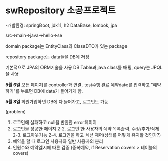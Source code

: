 # swRepository 소공프로젝트
-개발환경: springBoot, jdk11, h2 DataBase, lombok, jpa

src->main->java->hello->se

domain package는 EntityClass와 ClassDTO가 있는 package

repository package는 data들을 DB에 저장

기본적으로 JPA의 ORM기술을 사용
DB Table과 java class를 매핑, query는 JPQL을 사용


**5월 6일**
모든 페이지를 controller과 연결, test수행 완료
예약date를 입력하고 "예약하기"를 누르면 DB에 data가 들어가게 함.

**5월 8일**
회원가입하면 DB에 다 들어가고, 로그인도 가능

(problem)
1. 로그인에 실패하고 null을 반환한 error페이지
2. 로그인을 성공한 페이지
2-2. 로그인 한 사용자의 예약 목록출력, 수정/추가/삭제
2-3. 로그아웃기능
2-4. 로그인을 하고 세션 제어(상태를 어떻게 유지할 것인가?)
3. 예약을 할 때 로그인 사용자와 일반 사용자의 분리
4. 인원수와 예약일시에 따른 검증 (중복예약, if Reservation covers > 테이블의 covers)

